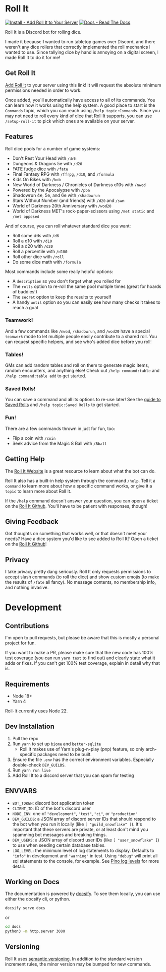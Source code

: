 # Roll It

[![Install - Add Roll It to Your Server](https://img.shields.io/badge/Install-Add_Roll_It_to_Your_Server-7289da?logo=discord&logoColor=7289da)](https://discord.com/oauth2/authorize?client_id=1037522511509848136) [![Docs - Read The Docs](https://img.shields.io/badge/Docs-Read_The_Docs-darkgreen?logo=docsify&logoColor=2ECE53)](https://aurule.github.io/roll-it/#)

Roll It is a Discord bot for rolling dice.

I made it because I wanted to run tabletop games over Discord, and there weren't any dice rollers that correctly implemented the roll mechanics I wanted to use. Since tallying dice by hand is annoying on a digital screen, I made Roll It to do it for me!

## Get Roll It

[Add Roll It](https://discord.com/oauth2/authorize?client_id=1037522511509848136) to your server using this link! It will request the absolute minimum permissions needed in order to work.

Once added, you'll automatically have access to all of its commands. You can learn how it works using the help system. A good place to start is the `Commands` topic, which you can reach using `/help topic:Commands`. Since you may not need to roll every kind of dice that Roll It supports, you can use  `/setup-roll-it` to pick which ones are available on your server.

## Features

Roll dice pools for a number of game systems:
* Don't Rest Your Head with `/drh`
* Dungeons & Dragons 5e with `/d20`
* FATE fudge dice with `/fate`
* Final Fantasy RPG with `/ffrpg`, `/d10`, and `/formula`
* Kids On Bikes with `/kob`
* New World of Darkness / Chronicles of Darkness d10s with `/nwod`
* Powered by the Apocalypse with `/pba`
* Shadowrun 4e, 5e, and 6e with `/shadowrun`
* Stars Without Number (and friends) with `/d20` and `/swn`
* World of Darkness 20th Anniversary with `/wod20`
* World of Darkness MET's rock-paper-scissors using `/met static` and `/met opposed`

And of course, you can roll whatever standard dice you want:
* Roll some d6s with `/d6`
* Roll a d10 with `/d10`
* Roll a d20 with `/d20`
* Roll a percentile with `/d100`
* Roll other dice with `/roll`
* Do some dice math with `/formula`

Most commands include some really helpful options:
* A `description` so you don't forget what you rolled for
* The `rolls` option to re-roll the same pool multiple times (great for hoards of baddies!)
* The `secret` option to keep the results to yourself
* A handy `until` option so you can easily see how many checks it takes to reach a goal

### Teamwork!

And a few commands like `/nwod`, `/shadowrun`, and `/wod20` have a special `teamwork` mode to let multiple people easily contribute to a shared roll. You can request specific helpers, and see who's added dice before you roll!

### Tables!

GMs can add random tables and roll on them to generate magic items, random encounters, and anything else! Check out `/help command:table` and `/help command:table add` to get started.

### Saved Rolls!

You can save a command and all its options to re-use later! See the [guide to Saved Rolls](https://aurule.github.io/roll-it/#/features/saved) and `/help topic:Saved Rolls` to get started.

### Fun!

There are a few commands thrown in just for fun, too:
* Flip a coin with `/coin`
* Seek advice from the Magic 8 Ball with `/8ball`

## Getting Help

The [Roll It Website](https://aurule.github.io/roll-it/#) is a great resource to learn about what the bot can do.

Roll It also has a built-in help system through the command `/help`. Tell it a `command` to learn more about how a specific command works, or give it a `topic` to learn more about Roll It.

If the `/help` command doesn't answer your question, you can open a ticket on the [Roll It Github](https://github.com/aurule/roll-it). You'll have to be patient with responses, though!

## Giving Feedback

Got thoughts on something that works well, or that doesn't meet your needs? Have a dice system you'd like to see added to Roll It? Open a ticket on the [Roll It Github](https://github.com/aurule/roll-it)!

## Privacy

I take privacy pretty dang seriously. Roll It only requests permissions to accept slash commands (to roll the dice) and show custom emojis (to make the results of `/fate` all fancy). No message contents, no membership info, and nothing invasive.

# Development

## Contributions

I'm open to pull requests, but please be aware that this is mostly a personal project for fun.

If you want to make a PR, please make sure that the new code has 100% test coverage (you can run `yarn test` to find out) and clearly state what it adds or fixes. If you can't get 100% test coverage, explain in detail why that is.

## Requirements

* Node 18+
* Yarn 4

Roll-It currently uses Node 22.

## Dev Installation

1. Pull the repo
2. Run `yarn` to set up `biome` and `better-sqlite`
    * Roll It makes use of Yarn's plug-n-play (pnp) feature, so only arch-specific packages need to be built.
2. Ensure the file `.env` has the correct environment variables. Especially double-check `DEV_GUILDS`.
3. Run `yarn run live`
4. Add Roll It to a discord server that you can spam for testing

## ENVVARS

* `BOT_TOKEN`: discord bot application token
* `CLIENT_ID`: ID of the bot's discord user
* `NODE_ENV`: one of `"development"`, `"test"`, `"ci"`, or `"production"`
* `DEV_GUILDS`: a JSON array of discord server IDs that should respond to the bot when you run it locally (like `[ "guild_snowflake" ]`). It's important that these servers are private, or at least don't mind you spamming bot messages and breaking things.
* `DEV_USERS`: a JSON array of discord user IDs (like `[ "user_snowflake" ]`) to use when seeding certain database tables.
* `LOG_LEVEL`: the minimum level of log statements to display. Defaults to `"info"` in development and `"warning"` in test. Using `"debug"` will print all sql statements to the console, for example. See [Pino log levels](https://github.com/pinojs/pino/blob/main/docs/api.md#logger-level) for more detail.

## Working on Docs

The documentation is powered by [docsify](https://docsify.js.org/). To see them locally, you can use either the docsify cli, or python.

```sh
docsify serve docs
```

or

```sh
cd docs
python3 -m http.server 3000
```

## Versioning

Roll It uses [semantic versioning](https://semver.org/). In addition to the standard version increment rules, the minor version may be bumped for new commands.
